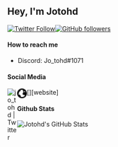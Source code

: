 ## Hey, I'm Jotohd

[![Twitter Follow](https://img.shields.io/twitter/follow/jo_tohd?style=social)](https://twitter.com/jo_tohd)[![GitHub followers](https://img.shields.io/github/followers/jotohd?style=social)](https://github.com/Jotohd)



#### How to reach me
- Discord: Jo_tohd#1071

#### Social Media


[<img align="left" alt="jo_tohd | Twitter" width="22px" src="https://cdn.jsdelivr.net/npm/simple-icons@v3/icons/twitter.svg" />][twitter]
[<img align="left" alt="Jotohd" width="22px" src="https://raw.githubusercontent.com/iconic/open-iconic/master/svg/globe.svg" />][website]
<br />

#### Github Stats
  <img align="left" alt="Jotohd's GitHub Stats" src="https://github-readme-stats.vercel.app/api?username=Jotohd&show_icons=true&theme=tokyonight" />

[twitter]: https://twitter.com/jo_tohd

